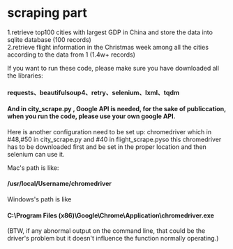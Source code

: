 # scraping part


1.retrieve top100 cities with largest GDP in China and store the data into sqlite database (100 records)</br>
2.retrieve flight information in the Christmas week among all the cities according to the data from 1 (1.4w+ records)


If you want to run these code, please make sure you have downloaded all the libraries:
#### requests、beautifulsoup4、retry、selenium、lxml、tqdm

####  And in city_scrape.py , Google API is needed, for the sake of publiccation, when you run the code, please use your own google API.

Here is another configuration need to be set up: chromedriver which in #48,#50 in city_scrape.py and #40 in flight_scrape.pyso this chromedriver has to be downloaded first and be set in the proper location and then selenium can use it.

Mac's path is like:
#### /usr/local/Username/chromedriver</br>
Windows's path is like
#### C:\Program Files (x86)\Google\Chrome\Application\chromedriver.exe

 (BTW, if any abnormal output on the command line, that could be the driver's problem but it doesn't influence the function normally operating.)








